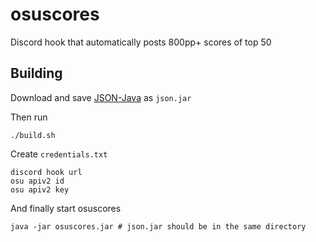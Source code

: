 # osuscores

Discord hook that automatically posts 800pp+ scores of top 50

## Building

Download and save [JSON-Java](https://github.com/stleary/JSON-java) as `json.jar`

Then run

```
./build.sh
```

Create `credentials.txt`

```
discord hook url
osu apiv2 id
osu apiv2 key
```

And finally start osuscores

```
java -jar osuscores.jar # json.jar should be in the same directory
```
